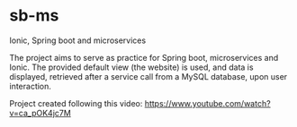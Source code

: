 # sb-ms
Ionic, Spring boot and microservices

The project aims to serve as practice for Spring boot, microservices and Ionic.
The provided default view (the website) is used, and data is displayed, retrieved after a service call from a MySQL database, upon user interaction.


Project created following this video:
https://www.youtube.com/watch?v=ca_pOK4jc7M
